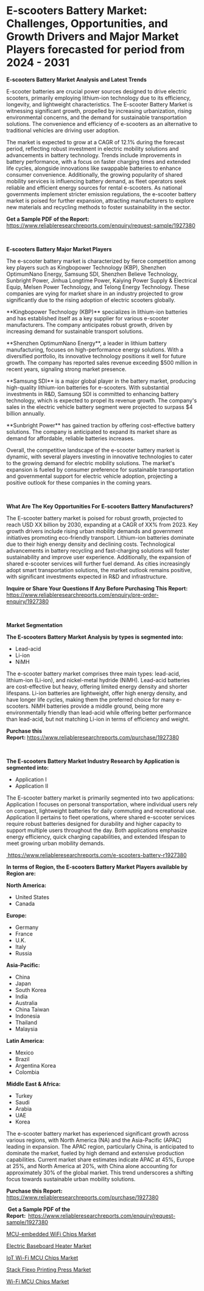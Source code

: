 <p><h1>E-scooters Battery Market: Challenges, Opportunities, and Growth Drivers and Major Market Players forecasted for period from 2024 - 2031</h1></p><p><strong>E-scooters Battery Market Analysis and Latest Trends</strong></p>
<p><p>E-scooter batteries are crucial power sources designed to drive electric scooters, primarily employing lithium-ion technology due to its efficiency, longevity, and lightweight characteristics. The E-scooter Battery Market is witnessing significant growth, propelled by increasing urbanization, rising environmental concerns, and the demand for sustainable transportation solutions. The convenience and efficiency of e-scooters as an alternative to traditional vehicles are driving user adoption.</p><p>The market is expected to grow at a CAGR of 12.1% during the forecast period, reflecting robust investment in electric mobility solutions and advancements in battery technology. Trends include improvements in battery performance, with a focus on faster charging times and extended life cycles, alongside innovations like swappable batteries to enhance consumer convenience. Additionally, the growing popularity of shared mobility services is influencing battery demand, as fleet operators seek reliable and efficient energy sources for rental e-scooters. As national governments implement stricter emission regulations, the e-scooter battery market is poised for further expansion, attracting manufacturers to explore new materials and recycling methods to foster sustainability in the sector.</p></p>
<p><strong>Get a Sample PDF of the Report:&nbsp;</strong> <a href="https://www.reliableresearchreports.com/enquiry/request-sample/1927380?utm_campaign=1616&utm_medium=2&utm_source=Github&utm_content=ia&utm_term=25102024&utm_id=e-scooters-battery">https://www.reliableresearchreports.com/enquiry/request-sample/1927380</a></p>
<p>&nbsp;</p>
<p><strong>E-scooters Battery Major Market Players</strong></p>
<p><p>The e-scooter battery market is characterized by fierce competition among key players such as Kingbopower Technology (KBP), Shenzhen OptimumNano Energy, Samsung SDI, Shenzhen Believe Technology, Sunbright Power, Jinhua Longtime Power, Kaiying Power Supply & Electrical Equip, Melsen Power Technology, and Telong Energy Technology. These companies are vying for market share in an industry projected to grow significantly due to the rising adoption of electric scooters globally.</p><p>**Kingbopower Technology (KBP)** specializes in lithium-ion batteries and has established itself as a key supplier for various e-scooter manufacturers. The company anticipates robust growth, driven by increasing demand for sustainable transport solutions.</p><p>**Shenzhen OptimumNano Energy**, a leader in lithium battery manufacturing, focuses on high-performance energy solutions. With a diversified portfolio, its innovative technology positions it well for future growth. The company has reported sales revenue exceeding $500 million in recent years, signaling strong market presence.</p><p>**Samsung SDI** is a major global player in the battery market, producing high-quality lithium-ion batteries for e-scooters. With substantial investments in R&D, Samsung SDI is committed to enhancing battery technology, which is expected to propel its revenue growth. The company's sales in the electric vehicle battery segment were projected to surpass $4 billion annually.</p><p>**Sunbright Power** has gained traction by offering cost-effective battery solutions. The company is anticipated to expand its market share as demand for affordable, reliable batteries increases.</p><p>Overall, the competitive landscape of the e-scooter battery market is dynamic, with several players investing in innovative technologies to cater to the growing demand for electric mobility solutions. The market's expansion is fueled by consumer preference for sustainable transportation and governmental support for electric vehicle adoption, projecting a positive outlook for these companies in the coming years.</p></p>
<p>&nbsp;</p>
<p><strong>What Are The Key Opportunities For E-scooters Battery Manufacturers?</strong></p>
<p><p>The E-scooter battery market is poised for robust growth, projected to reach USD XX billion by 2030, expanding at a CAGR of XX% from 2023. Key growth drivers include rising urban mobility demands and government initiatives promoting eco-friendly transport. Lithium-ion batteries dominate due to their high energy density and declining costs. Technological advancements in battery recycling and fast-charging solutions will foster sustainability and improve user experience. Additionally, the expansion of shared e-scooter services will further fuel demand. As cities increasingly adopt smart transportation solutions, the market outlook remains positive, with significant investments expected in R&D and infrastructure.</p></p>
<p><strong>Inquire or Share Your Questions If Any Before Purchasing This Report:</strong> <a href="https://www.reliableresearchreports.com/enquiry/pre-order-enquiry/1927380?utm_campaign=1616&utm_medium=2&utm_source=Github&utm_content=ia&utm_term=25102024&utm_id=e-scooters-battery">https://www.reliableresearchreports.com/enquiry/pre-order-enquiry/1927380</a></p>
<p>&nbsp;</p>
<p><strong>Market Segmentation</strong></p>
<p><strong>The E-scooters Battery Market Analysis by types is segmented into:</strong></p>
<p><ul><li>Lead-acid</li><li>Li-ion</li><li>NiMH</li></ul></p>
<p><p>The e-scooter battery market comprises three main types: lead-acid, lithium-ion (Li-ion), and nickel-metal hydride (NiMH). Lead-acid batteries are cost-effective but heavy, offering limited energy density and shorter lifespans. Li-ion batteries are lightweight, offer high energy density, and have longer life cycles, making them the preferred choice for many e-scooters. NiMH batteries provide a middle ground, being more environmentally friendly than lead-acid while offering better performance than lead-acid, but not matching Li-ion in terms of efficiency and weight.</p></p>
<p><strong>Purchase this Report:&nbsp;</strong><a href="https://www.reliableresearchreports.com/purchase/1927380?utm_campaign=1616&utm_medium=2&utm_source=Github&utm_content=ia&utm_term=25102024&utm_id=e-scooters-battery">https://www.reliableresearchreports.com/purchase/1927380</a></p>
<p>&nbsp;</p>
<p><strong>The E-scooters Battery Market Industry Research by Application is segmented into:</strong></p>
<p><ul><li>Application I</li><li>Application II</li></ul></p>
<p><p>The E-scooter battery market is primarily segmented into two applications: Application I focuses on personal transportation, where individual users rely on compact, lightweight batteries for daily commuting and recreational use. Application II pertains to fleet operations, where shared e-scooter services require robust batteries designed for durability and higher capacity to support multiple users throughout the day. Both applications emphasize energy efficiency, quick charging capabilities, and extended lifespan to meet growing urban mobility demands.</p></p>
<p><a href="https://www.reliableresearchreports.com/e-scooters-battery-r1927380?utm_campaign=1616&utm_medium=2&utm_source=Github&utm_content=ia&utm_term=25102024&utm_id=e-scooters-battery">&nbsp;https://www.reliableresearchreports.com/e-scooters-battery-r1927380</a></p>
<p><strong>In terms of Region, the E-scooters Battery Market Players available by Region are:</strong></p>
<p>
    <p> <strong> North America: </strong>
        <ul>
            <li>United States</li>
            <li>Canada</li>
        </ul>
        </p> 
    <p> <strong> Europe: </strong>
        <ul>
            <li>Germany</li>
            <li>France</li>
            <li>U.K.</li>
            <li>Italy</li>
            <li>Russia</li>
        </ul>
        </p> 
    <p> <strong> Asia-Pacific: </strong>
        <ul>
            <li>China</li>
            <li>Japan</li>
            <li>South Korea</li>
            <li>India</li>
            <li>Australia</li>
            <li>China Taiwan</li>
            <li>Indonesia</li>
            <li>Thailand</li>
            <li>Malaysia</li>
        </ul>
        </p> 
    <p> <strong> Latin America: </strong>
        <ul>
            <li>Mexico</li>
            <li>Brazil</li>
            <li>Argentina Korea</li>
            <li>Colombia</li>
        </ul>
        </p> 
    <p> <strong> Middle East & Africa: </strong>
        <ul>
            <li>Turkey</li>
            <li>Saudi</li>
            <li>Arabia</li>
            <li>UAE</li>
            <li>Korea</li>
        </ul>
    </p>
    </p>
<p><p>The e-scooter battery market has experienced significant growth across various regions, with North America (NA) and the Asia-Pacific (APAC) leading in expansion. The APAC region, particularly China, is anticipated to dominate the market, fueled by high demand and extensive production capabilities. Current market share estimates indicate APAC at 45%, Europe at 25%, and North America at 20%, with China alone accounting for approximately 30% of the global market. This trend underscores a shifting focus towards sustainable urban mobility solutions.</p></p>
<p><strong>Purchase this Report: </strong><a href="https://www.reliableresearchreports.com/purchase/1927380?utm_campaign=1616&utm_medium=2&utm_source=Github&utm_content=ia&utm_term=25102024&utm_id=e-scooters-battery">https://www.reliableresearchreports.com/purchase/1927380</a></p>
<p>&nbsp;<strong>Get a Sample PDF of the Report:&nbsp;&nbsp;</strong><a href="https://www.reliableresearchreports.com/enquiry/request-sample/1927380?utm_campaign=1616&utm_medium=2&utm_source=Github&utm_content=ia&utm_term=25102024&utm_id=e-scooters-battery">https://www.reliableresearchreports.com/enquiry/request-sample/1927380</a></p>
<p><strong></strong></p>
<p><p><a href="https://www.linkedin.com/pulse/mcu-embedded-wifi-chips-market-research-report-exploring-8x0rf?utm_campaign=1616&utm_medium=2&utm_source=Github&utm_content=ia&utm_term=25102024&utm_id=e-scooters-battery">MCU-embedded WiFi Chips Market</a></p><p><a href="https://github.com/AshikRahman665/Market-Research-Report-List-1/blob/main/electric-baseboard-heater-market.md?utm_campaign=1616&utm_medium=2&utm_source=Github&utm_content=ia&utm_term=25102024&utm_id=e-scooters-battery">Electric Baseboard Heater Market</a></p><p><a href="https://www.linkedin.com/pulse/digital-transformation-iot-wi-fi-mcu-chips-industry-market-haqxf?utm_campaign=1616&utm_medium=2&utm_source=Github&utm_content=ia&utm_term=25102024&utm_id=e-scooters-battery">IoT Wi-Fi MCU Chips Market</a></p><p><a href="https://www.linkedin.com/pulse/global-stack-flexo-printing-press-market-focus-application-end-use-mspgc?utm_campaign=1616&utm_medium=2&utm_source=Github&utm_content=ia&utm_term=25102024&utm_id=e-scooters-battery">Stack Flexo Printing Press Market</a></p><p><a href="https://www.linkedin.com/pulse/emerging-trends-wi-fi-mcu-chips-market-global-outlook-future-bmf6f?utm_campaign=1616&utm_medium=2&utm_source=Github&utm_content=ia&utm_term=25102024&utm_id=e-scooters-battery">Wi-Fi MCU Chips Market</a></p></p>